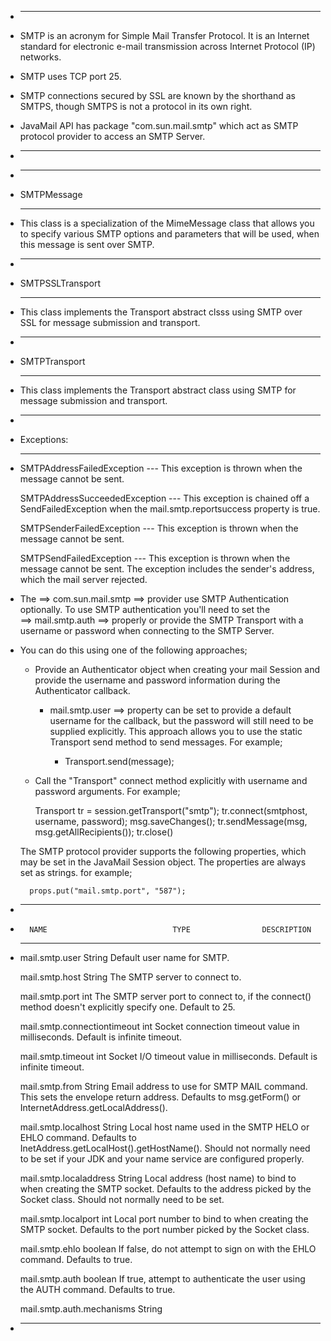 * ------------------------------------------------------------------------------------------------------------------------------
* SMTP is an acronym for Simple Mail Transfer Protocol. It is an Internet standard for electronic e-mail transmission across 
    Internet Protocol (IP) networks.

* SMTP uses TCP port 25.

* SMTP connections secured by SSL are known by the shorthand as SMTPS, though SMTPS is not a protocol in its own right.

* JavaMail API has package "com.sun.mail.smtp" which act as SMTP protocol provider to access an SMTP Server.
* ------------------------------------------------------------------------------------------------------------------------------

* ------------
* SMTPMessage
* ------------

    This class is a specialization of the MimeMessage class that allows you to specify various SMTP options and 
    parameters that will be used, when this message is sent over SMTP.

* -----------------
* SMTPSSLTransport
* -----------------

    This class implements the Transport abstract clsss using SMTP over SSL for message submission and transport.

* --------------
* SMTPTransport
* --------------

    This class implements the Transport abstract class using SMTP for message submission and transport.

* --------------
* Exceptions:
* --------------

    SMTPAddressFailedException      ---  This exception is thrown when the message cannot be sent.

    SMTPAddressSucceededException   ---  This exception is chained off a SendFailedException when the mail.smtp.reportsuccess property                                      is true.

    SMTPSenderFailedException       ---  This exception is thrown when the message cannot be sent.

    SMTPSendFailedException         ---  This exception is thrown when the message cannot be sent. The exception includes the sender's                                      address, which the mail server rejected.


* The ==> com.sun.mail.smtp ==> provider use SMTP Authentication optionally. To use SMTP authentication you'll need to set the   
    ==> mail.smtp.auth ==> properly or provide the SMTP Transport with a username or password when connecting to the SMTP Server.

* You can do this using one of the following approaches;

    * Provide an Authenticator object when creating your mail Session and provide the username and password information during the
      Authenticator callback. 

      * mail.smtp.user ==> property can be set to provide a default username for the callback, but the password will still need
        to be supplied explicitly. This approach allows you to use the static Transport send method to send messages. For example;

        * Transport.send(message);


    * Call the "Transport" connect method explicitly with username and password arguments. For example;

        Transport tr = session.getTransport("smtp");
        tr.connect(smtphost, username, password);
        msg.saveChanges();
        tr.sendMessage(msg, msg.getAllRecipients());
        tr.close()

    The SMTP protocol provider supports the following properties, which may be set in the JavaMail Session object. The properties 
    are always set as strings. for example;

        props.put("mail.smtp.port", "587");

* ------------------------------------------------------------------------------------------------------------------------------
*       NAME                            TYPE                DESCRIPTION
* ------------------------------------------------------------------------------------------------------------------------------

    mail.smtp.user                      String              Default user name for SMTP.

    mail.smtp.host                      String              The SMTP server to connect to.

    mail.smtp.port                      int                 The SMTP server port to connect to, if the connect() method doesn't
                                                            explicitly specify one. Default to 25.

    mail.smtp.connectiontimeout         int                 Socket connection timeout value in milliseconds. Default is infinite
                                                            timeout.

    mail.smtp.timeout                   int                 Socket I/O timeout value in milliseconds. Default is infinite timeout.

    mail.smtp.from                      String              Email address to use for SMTP MAIL command. This sets the envelope 
                                                            return address. Defaults to msg.getForm() or 
                                                            InternetAddress.getLocalAddress().

    mail.smtp.localhost                 String              Local host name used in the SMTP HELO or EHLO command. Defaults to 
                                                            InetAddress.getLocalHost().getHostName(). Should not normally need to
                                                            be set if your JDK and your name service are configured properly.

    mail.smtp.localaddress              String              Local address (host name) to bind to when creating the SMTP socket.
                                                            Defaults to the address picked by the Socket class. Should not normally
                                                            need to be set.

    mail.smtp.localport                 int                 Local port number to bind to when creating the SMTP socket. Defaults
                                                            to the port number picked by the Socket class.

    mail.smtp.ehlo                      boolean             If false, do not attempt to sign on with the EHLO command. Defaults to 
                                                            true.

    mail.smtp.auth                      boolean             If true, attempt to authenticate the user using the AUTH command. Defaults
                                                            to true.

    mail.smtp.auth.mechanisms           String              

* ------------------------------------------------------------------------------------------------------------------------------                                               
